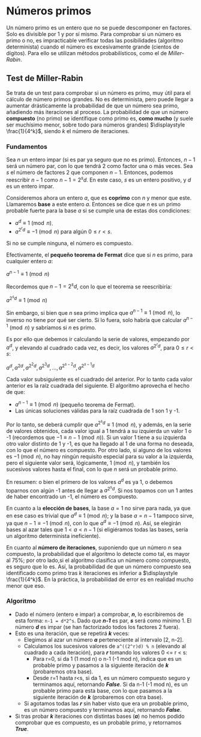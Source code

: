 # Números primos

Un número primo es un entero que no se puede descomponer en factores. Solo es divisible por 1 y por sí mismo. Para comprobar si un número es primo o no, es impracticable verificar todas las posibilidades (algoritmo determinista) cuando el número es excesivamente grande (cientos de dígitos). Para ello se utilizan métodos probabilísticos, como el de *Miller-Rabin*.

## Test de Miller-Rabin

Se trata de un test para comprobar si un número es primo, muy útil para el cálculo de número primos grandes. No es determinista, pero puede llegar a aumentar drásticamente la probabilidad de que un número sea primo, añadiendo más iteraciones al proceso. La probabilidad de que un número **compuesto** (no primo) se identifique como primo es, **como mucho** (y suele ser muchísimo menor, sobre todo para números grandes) $\displaystyle \frac{1}{4^k}$, siendo $k$ el número de iteraciones.

### Fundamentos

Sea $n$ un entero impar (si es par ya seguro que no es primo). Entonces, $n-1$ será un número par, con lo que tendrá 2 como factor una o más veces. Sea $s$ el número de factores 2 que componen $n-1$. Entonces, podemos reescribir $n-1$ como $n-1=2^sd$. En este caso, $s$ es un entero positivo, y $d$ es un entero impar.

Consideremos ahora un entero $a$, que es **coprimo** con $n$ y menor que este. Llamaremos **base** a este entero $a$. Entonces se dice que $n$ es un primo probable fuerte para la base $a$ si se cumple una de estas dos condiciones:

- $a^d \equiv 1 \pmod n$.
- $a^{2^rd} \equiv -1 \pmod n$ para algún $0 \leq r < s$.

Si no se cumple ninguna, el número es compuesto.

Efectivamente, el **pequeño teorema de Fermat** dice que si $n$ es primo, para cualquier entero $a$:

$a^{n-1} \equiv 1 \pmod n$

Recordemos que $n-1=2^sd$, con lo que el teorema se reescribiría:

$a^{2^sd} \equiv 1 \pmod n$

Sin embargo, si bien que $n$ sea primo implica que $a^{n-1} \equiv 1 \pmod n$, lo inverso no tiene por qué ser cierto. Si lo fuera, solo habría que calcular $a^{n-1} \pmod n$ y sabríamos si $n$ es primo.

Es por ello que debemos ir calculando la serie de valores, empezando por $a^d$, y elevando al cuadrado cada vez, es decir, los valores $a^{2^rd}$, para $0 \leq r < s$:

$a^d, a^{2d}, a^{2^2d}, a^{2^3d}, ..., a^{2^{s-2}d}, a^{2^{s-1}d}$

Cada valor subsiguiente es el cuadrado del anterior. Por lo tanto cada valor anterior es la raíz cuadrada del siguiente. El algoritmo aprovecha el hecho de que:

- $a^{n-1} \equiv 1 \pmod n$ (pequeño teorema de Fermat).
- Las únicas soluciones válidas para la raíz cuadrada de 1 son 1 y -1.

Por lo tanto, se deberá cumplir que $a^{2^sd} \equiv 1 \pmod n$, y además, en la serie de valores obtenidos, cada valor igual a 1 tendrá a su izquierda un valor 1 o -1 (recordemos que $-1 \equiv n-1 \pmod n$). Si un valor 1 tiene a su izquierda otro valor distinto de 1 y -1, es que ha llegado al 1 de una forma no deseada, con lo que el número es compuesto. Por otro lado, si alguno de los valores es $-1 \pmod n$, no hay ningún requisito especial para su valor a la izquierda, pero el siguiente valor será, lógicamente, $1 \pmod n$, y también los sucesivos valores hasta el final, con lo que $n$ será un probable primo.

En resumen: o bien el primero de los valores $a^d$ es ya 1, o debemos toparnos con algún -1 antes de llegar a $a^{2^sd}$. Si nos topamos con un 1 antes de haber encontrado un -1, el número es compuesto.

En cuanto a la **elección de bases**, la base $a = 1$ no sirve para nada, ya que en ese caso es trivial que $a^d \equiv 1 \pmod n$; y la base $a = n-1$ tampoco sirve, ya que $n-1 \equiv -1 \pmod n$, con lo que $a^d \equiv -1 \pmod n$. Así, se elegirán bases al azar tales que $1 < a < n-1$ (si eligiéramos todas las bases, sería un algoritmo determinista ineficiente).

En cuanto al **número de iteraciones**, suponiendo que un número $n$ sea compuesto, la probabilidad que el algoritmo lo detecte como tal, es mayor al 75%; por otro lado,si el algoritmo clasifica un número como compuesto, es seguro que lo es. Así, la probabilidad de que un número compuesto sea identificado como primo tras $k$ iteraciones es inferior a $\displaystyle \frac{1}{4^k}$. En la práctica, la probabilidad de error es en realidad mucho menor que eso.

### Algoritmo

- Dado el número (entero e impar) a comprobar, ***n***, lo escribiremos de esta forma: `n-1 = d*2^s`. Dado que ***n-1*** es par, ***s*** será como mínimo 1. El número ***d*** es impar (se han factorizado todos los factores 2 fuera).
- Esto es una iteración, que se repetirá ***k*** veces:
    - Elegimos al azar un número ***a*** perteneciente al intervalo [2, n-2].
    - Calculamos los sucesivos valores de `a^((2^r)d) % n` (elevando al cuadrado a cada iteración), para ***r*** tomando los valores 0 <= r < s:
        - Para r=0, si da 1 (1 mod n) o n-1 (-1 mod n), indica que es un probable primo y pasamos a la siguiente iteración de ***k*** (probaremos otra base).
        - Desde r=1 hasta r<s, si da 1, es un número compuesto seguro y terminamos aquí, retornando ***False***. Si da n-1 (-1 mod n), es un probable primo para esta base, con lo que pasamos a la siguiente iteración de ***k*** (probaremos con otra base).
    - Si agotamos todas las ***r*** sin haber visto que era un probable primo, es un número compuesto y terminamos aquí, retornando ***False***.
- Si tras probar ***k*** iteraciones con distintas bases (***a***) no hemos podido comprobar que es compuesto, es un probable primo, y retornamos ***True***.
